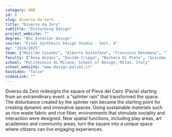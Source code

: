 ```yaml
---
category: HAR
id: 6
slug: diverso-da-zero
title: "Diverso da Zero"
subtitle: "Disturbing Design"
project_website: ""
degree: "BSc Interior Design"
course: "Final Synthesis Design Studio - Sect. 4"
ay: "2024/2025"
team: ["Matilde Casadei", "Alberto Distefano", "Francesco Detomaso", "Irene Dominici"]
faculty: ["Anna Anzani", "Davide Crippa", "Barbara Di Prete", "Giacomo Attilio Carlo Gatti", "Emilio Lonardo"]
school: "Politecnico di Milano, School of Design, Milan, Italy"
school_website: "www.design.polimi.it"
hasVideo: "false"
videoLink: ""
---
```


Diverso da Zero redesigns the square of Pieve del Cairo (Pavia) starting from an extraordinary event: a “splinter rain” that transformed the space. The disturbance created by the splinter rain became the starting point for creating dynamic and innovative spaces. Using sustainable materials such as rice waste fabric and rice fiber, environments that stimulate sociality and interaction were designed. New spatial functions, including play areas, art academies and community areas, turn the square into a unique space where citizens can live engaging experiences.
